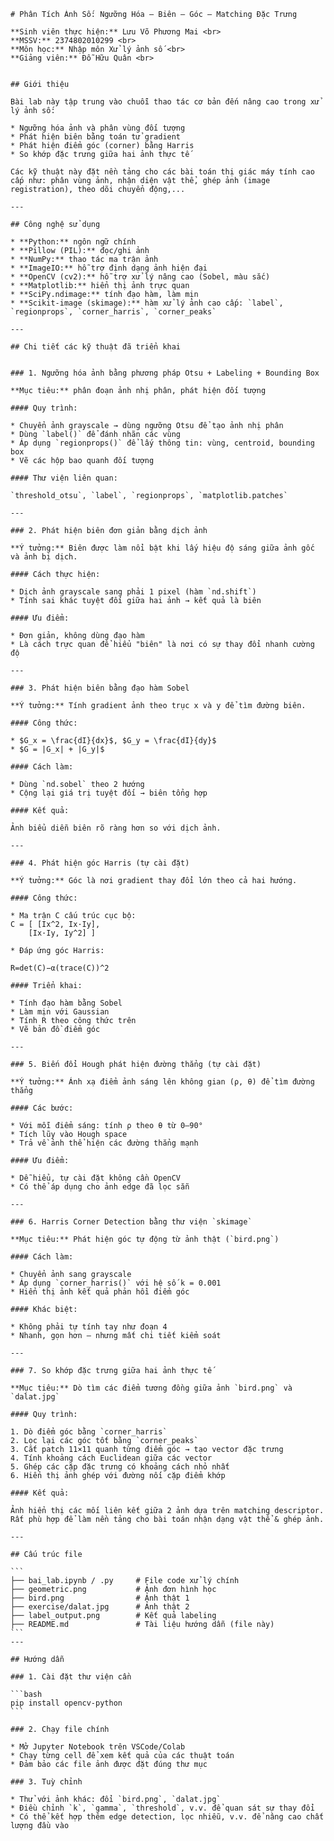     # Phân Tích Ảnh Số: Ngưỡng Hóa – Biên – Góc – Matching Đặc Trưng

    **Sinh viên thực hiện:** Lưu Võ Phương Mai <br>
    **MSSV:** 2374802010299 <br>
    **Môn học:** Nhập môn Xử lý ảnh số <br>
    **Giảng viên:** Đỗ Hữu Quân <br>


    ## Giới thiệu

    Bài lab này tập trung vào chuỗi thao tác cơ bản đến nâng cao trong xử lý ảnh số:

    * Ngưỡng hóa ảnh và phân vùng đối tượng
    * Phát hiện biên bằng toán tử gradient
    * Phát hiện điểm góc (corner) bằng Harris
    * So khớp đặc trưng giữa hai ảnh thực tế

    Các kỹ thuật này đặt nền tảng cho các bài toán thị giác máy tính cao cấp như: phân vùng ảnh, nhận diện vật thể, ghép ảnh (image registration), theo dõi chuyển động,...

    ---

    ## Công nghệ sử dụng

    * **Python:** ngôn ngữ chính
    * **Pillow (PIL):** đọc/ghi ảnh
    * **NumPy:** thao tác ma trận ảnh
    * **ImageIO:** hỗ trợ định dạng ảnh hiện đại
    * **OpenCV (cv2):** hỗ trợ xử lý nâng cao (Sobel, màu sắc)
    * **Matplotlib:** hiển thị ảnh trực quan
    * **SciPy.ndimage:** tính đạo hàm, làm mịn
    * **Scikit-image (skimage):** hàm xử lý ảnh cao cấp: `label`, `regionprops`, `corner_harris`, `corner_peaks`

    ---

    ## Chi tiết các kỹ thuật đã triển khai


    ### 1. Ngưỡng hóa ảnh bằng phương pháp Otsu + Labeling + Bounding Box

    **Mục tiêu:** phân đoạn ảnh nhị phân, phát hiện đối tượng

    #### Quy trình:

    * Chuyển ảnh grayscale → dùng ngưỡng Otsu để tạo ảnh nhị phân
    * Dùng `label()` để đánh nhãn các vùng
    * Áp dụng `regionprops()` để lấy thông tin: vùng, centroid, bounding box
    * Vẽ các hộp bao quanh đối tượng

    #### Thư viện liên quan:

    `threshold_otsu`, `label`, `regionprops`, `matplotlib.patches`

    ---

    ### 2. Phát hiện biên đơn giản bằng dịch ảnh

    **Ý tưởng:** Biên được làm nổi bật khi lấy hiệu độ sáng giữa ảnh gốc và ảnh bị dịch.

    #### Cách thực hiện:

    * Dịch ảnh grayscale sang phải 1 pixel (hàm `nd.shift`)
    * Tính sai khác tuyệt đối giữa hai ảnh → kết quả là biên

    #### Ưu điểm:

    * Đơn giản, không dùng đạo hàm
    * Là cách trực quan để hiểu "biên" là nơi có sự thay đổi nhanh cường độ

    ---

    ### 3. Phát hiện biên bằng đạo hàm Sobel

    **Ý tưởng:** Tính gradient ảnh theo trục x và y để tìm đường biên.

    #### Công thức:

    * $G_x = \frac{dI}{dx}$, $G_y = \frac{dI}{dy}$
    * $G = |G_x| + |G_y|$

    #### Cách làm:

    * Dùng `nd.sobel` theo 2 hướng
    * Cộng lại giá trị tuyệt đối → biên tổng hợp

    #### Kết quả:

    Ảnh biểu diễn biên rõ ràng hơn so với dịch ảnh.

    ---

    ### 4. Phát hiện góc Harris (tự cài đặt)

    **Ý tưởng:** Góc là nơi gradient thay đổi lớn theo cả hai hướng.

    #### Công thức:

    * Ma trận C cấu trúc cục bộ:
    C = [ [Ix^2, Ix·Iy],
        [Ix·Iy, Iy^2] ]
    
    * Đáp ứng góc Harris:

    R=det(C)−α(trace(C))^2

    #### Triển khai:

    * Tính đạo hàm bằng Sobel
    * Làm mịn với Gaussian
    * Tính R theo công thức trên
    * Vẽ bản đồ điểm góc

    ---

    ### 5. Biến đổi Hough phát hiện đường thẳng (tự cài đặt)

    **Ý tưởng:** Ánh xạ điểm ảnh sáng lên không gian (ρ, θ) để tìm đường thẳng

    #### Các bước:

    * Với mỗi điểm sáng: tính ρ theo θ từ 0–90°
    * Tích lũy vào Hough space
    * Trả về ảnh thể hiện các đường thẳng mạnh

    #### Ưu điểm:

    * Dễ hiểu, tự cài đặt không cần OpenCV
    * Có thể áp dụng cho ảnh edge đã lọc sẵn

    ---

    ### 6. Harris Corner Detection bằng thư viện `skimage`

    **Mục tiêu:** Phát hiện góc tự động từ ảnh thật (`bird.png`)

    #### Cách làm:

    * Chuyển ảnh sang grayscale
    * Áp dụng `corner_harris()` với hệ số k = 0.001
    * Hiển thị ảnh kết quả phản hồi điểm góc

    #### Khác biệt:

    * Không phải tự tính tay như đoạn 4
    * Nhanh, gọn hơn — nhưng mất chi tiết kiểm soát

    ---

    ### 7. So khớp đặc trưng giữa hai ảnh thực tế

    **Mục tiêu:** Dò tìm các điểm tương đồng giữa ảnh `bird.png` và `dalat.jpg`

    #### Quy trình:

    1. Dò điểm góc bằng `corner_harris`
    2. Lọc lại các góc tốt bằng `corner_peaks`
    3. Cắt patch 11×11 quanh từng điểm góc → tạo vector đặc trưng
    4. Tính khoảng cách Euclidean giữa các vector
    5. Ghép các cặp đặc trưng có khoảng cách nhỏ nhất
    6. Hiển thị ảnh ghép với đường nối cặp điểm khớp

    #### Kết quả:

    Ảnh hiển thị các mối liên kết giữa 2 ảnh dựa trên matching descriptor.
    Rất phù hợp để làm nền tảng cho bài toán nhận dạng vật thể & ghép ảnh.

    ---

    ## Cấu trúc file

    ```
    ├── bai_lab.ipynb / .py     # File code xử lý chính
    ├── geometric.png           # Ảnh đơn hình học
    ├── bird.png                # Ảnh thật 1
    ├── exercise/dalat.jpg      # Ảnh thật 2
    ├── label_output.png        # Kết quả labeling
    ├── README.md               # Tài liệu hướng dẫn (file này)
    ```
    ---

    ## Hướng dẫn 

    ### 1. Cài đặt thư viện cần 

    ```bash
    pip install opencv-python
    ```

    ### 2. Chạy file chính

    * Mở Jupyter Notebook trên VSCode/Colab
    * Chạy từng cell để xem kết quả của các thuật toán
    * Đảm bảo các file ảnh được đặt đúng thư mục

    ### 3. Tuỳ chỉnh

    * Thử với ảnh khác: đổi `bird.png`, `dalat.jpg`
    * Điều chỉnh `k`, `gamma`, `threshold`, v.v. để quan sát sự thay đổi
    * Có thể kết hợp thêm edge detection, lọc nhiễu, v.v. để nâng cao chất lượng đầu vào


